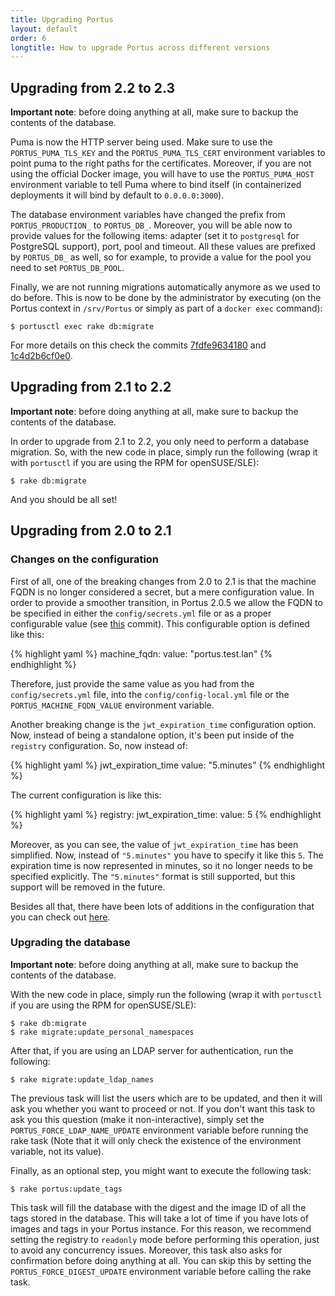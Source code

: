 ```yaml
---
title: Upgrading Portus
layout: default
order: 6
longtitle: How to upgrade Portus across different versions
---
```


## Upgrading from 2.2 to 2.3

<div class="alert alert-info">
  <strong>Important note</strong>: before doing anything at all, make sure to
  backup the contents of the database.
</div>

Puma is now the HTTP server being used. Make sure to use the
`PORTUS_PUMA_TLS_KEY` and the `PORTUS_PUMA_TLS_CERT` environment variables to
point puma to the right paths for the certificates. Moreover, if you are not
using the official Docker image, you will have to use the `PORTUS_PUMA_HOST`
environment variable to tell Puma where to bind itself (in containerized
deployments it will bind by default to `0.0.0.0:3000`).

The database environment variables have changed the prefix from
`PORTUS_PRODUCTION_` to `PORTUS_DB_`. Moreover, you will be able now to provide
values for the following items: adapter (set it to `postgresql` for PostgreSQL
support), port, pool and timeout. All these values are prefixed by `PORTUS_DB_`
as well, so for example, to provide a value for the pool you need to set
`PORTUS_DB_POOL`.

Finally, we are not running migrations automatically anymore as we used to do
before. This is now to be done by the administrator by executing (on the Portus
context in `/srv/Portus` or simply as part of a `docker exec` command):

```
$ portusctl exec rake db:migrate
```

For more details on this check the commits
[7fdfe9634180](https://github.com/SUSE/Portus/commit/7fdfe96341801b492ca0e2637fcbb0d31e54d5fc)
and
[1c4d2b6cf0e0](https://github.com/SUSE/Portus/commit/1c4d2b6cf0e09e3be770a0675a42ee23cd2f62dd).

## Upgrading from 2.1 to 2.2

<div class="alert alert-info">
  <strong>Important note</strong>: before doing anything at all, make sure to
  backup the contents of the database.
</div>

In order to upgrade from 2.1 to 2.2, you only need to perform a database
migration. So, with the new code in place, simply run the following (wrap it
with `portusctl` if you are using the RPM for openSUSE/SLE):

```
$ rake db:migrate
```

And you should be all set!

## Upgrading from 2.0 to 2.1

### Changes on the configuration

First of all, one of the breaking changes from 2.0 to 2.1 is that the machine
FQDN is no longer considered a secret, but a mere configuration value. In order
to provide a smoother transition, in Portus 2.0.5 we allow the FQDN to be
specified in either the `config/secrets.yml` file or as a proper configurable
value (see [this](https://github.com/SUSE/Portus/commit/f0850459cc43e9b9258e70867d5608f2ef303f3e) commit).
This configurable option is defined like this:

{% highlight yaml %}
machine_fqdn:
  value: "portus.test.lan"
{% endhighlight %}

Therefore, just provide the same value as you had from the `config/secrets.yml`
file, into the `config/config-local.yml` file or the `PORTUS_MACHINE_FQDN_VALUE`
environment variable.

Another breaking change is the `jwt_expiration_time` configuration option. Now,
instead of being a standalone option, it's been put inside of the `registry`
configuration. So, now instead of:

{% highlight yaml %}
jwt_expiration_time
  value: "5.minutes"
{% endhighlight %}

The current configuration is like this:

{% highlight yaml %}
registry:
  jwt_expiration_time:
    value: 5
{% endhighlight %}

Moreover, as you can see, the value of `jwt_expiration_time` has been
simplified. Now, instead of `"5.minutes"` you have to specify it like this
`5`. The expiration time is now represented in minutes, so it no longer needs
to be specified explicitly. The `"5.minutes"` format is still supported, but this
support will be removed in the future.

Besides all that, there have been lots of additions in the configuration that
you can check out [here](/docs/Configuring-Portus.html).

### Upgrading the database

<div class="alert alert-info">
  <strong>Important note</strong>: before doing anything at all, make sure to
  backup the contents of the database.
</div>


With the new code in place, simply run the following (wrap it with `portusctl`
if you are using the RPM for openSUSE/SLE):

```
$ rake db:migrate
$ rake migrate:update_personal_namespaces
```

After that, if you are using an LDAP server for authentication, run the following:

```
$ rake migrate:update_ldap_names
```

The previous task will list the users which are to be updated, and then
it will ask you whether you want to proceed or not. If you don't want this task
to ask you this question (make it non-interactive), simply set the
`PORTUS_FORCE_LDAP_NAME_UPDATE` environment variable before running the rake
task (Note that it will only check the existence of the environment variable,
not its value).

Finally, as an optional step, you might want to execute the following task:

```
$ rake portus:update_tags
```

This task will fill the database with the digest and the image ID of all the
tags stored in the database. This will take a lot of time if you have lots of
images and tags in your Portus instance. For this reason, we recommend setting
the registry to `readonly` mode before performing this operation, just to avoid
any concurrency issues. Moreover, this task also asks for confirmation before
doing anything at all. You can skip this by setting the
`PORTUS_FORCE_DIGEST_UPDATE` environment variable before calling the rake task.
